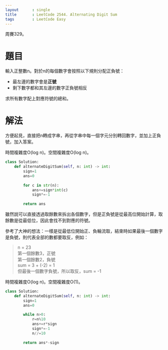 ```yaml
--- 
layout      : single
title       : LeetCode 2544. Alternating Digit Sum
tags        : LeetCode Easy
---
```

周賽329。

# 題目
輸入正整數n。對於n的每個數字會按照以下規則分配正負號：  
- 最左邊的數字會是**正號**  
- 剩下數字都和其左邊的數字正負號相反  

求所有數字配上對應符號的總和。  

# 解法
方便起見，直接把n轉成字串，再從字串中每一個字元分別轉回數字，並加上正負號，加入答案。  

時間複雜度O(log n)。空間複雜度O(log n)。  

```python
class Solution:
    def alternateDigitSum(self, n: int) -> int:
        sign=1
        ans=0
        
        for c in str(n):
            ans+=sign*int(c)
            sign*=-1
            
        return ans
```

雖然說可以直接透過取餘數來拆出各個數字，但是正負號是從最高位開始計算，取餘數是從最低位，因此會找不到對應的符號。  

參考了大神的想法：一樣是從最低位開始正、負輪流取，結束時如果最後一個數字是負號，則代表全部的數都要取反，例如：  
> n = 23  
> 第一個餘數3，正號  
> 第一個餘數2，負號  
> sum = 3 + (-2) = 1  
> 但最後一個數字負號，所以取反，sum = -1  

時間複雜度O(log n)。空間複雜度O(1)。  

```python
class Solution:
    def alternateDigitSum(self, n: int) -> int:
        sign=1
        ans=0
        
        while n>0:
            r=n%10
            ans+=r*sign
            sign*=-1
            n//=10
            
        return ans*-sign
```
